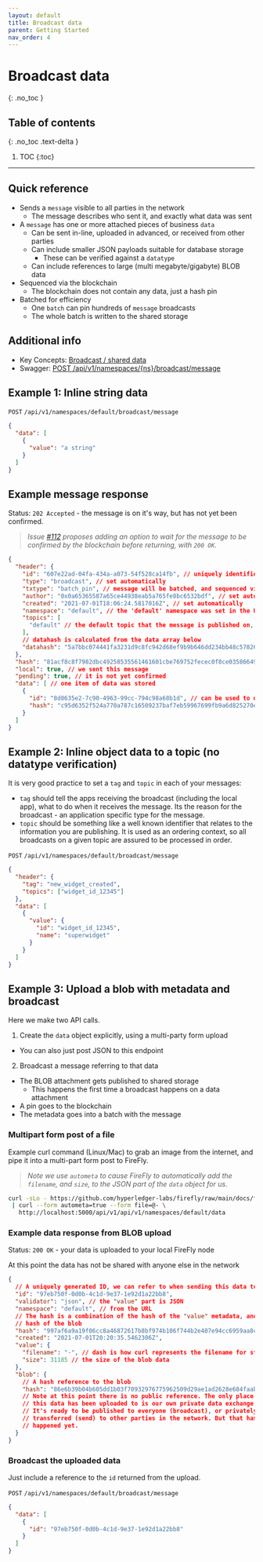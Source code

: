 ```yaml
---
layout: default
title: Broadcast data
parent: Getting Started
nav_order: 4
---
```


# Broadcast data
{: .no_toc }

## Table of contents
{: .no_toc .text-delta }

1. TOC
{:toc}

---

## Quick reference

- Sends a `message` visible to all parties in the network
  - The message describes who sent it, and exactly what data was sent
- A `message` has one or more attached pieces of business `data`
  - Can be sent in-line, uploaded in advanced, or received from other parties
  - Can include smaller JSON payloads suitable for database storage
    - These can be verified against a `datatype`
  - Can include references to large (multi megabyte/gigabyte) BLOB data
- Sequenced via the blockchain
  - The blockchain does not contain any data, just a hash pin
- Batched for efficiency
  - One `batch` can pin hundreds of `message` broadcasts
  - The whole batch is written to the shared storage

## Additional info

- Key Concepts: [Broadcast / shared data](/keyconcepts/broadcast.html)
- Swagger: [POST /api/v1/namespaces/{ns}/broadcast/message](/swagger/swagger.html#/default/postBroadcastMessage)

## Example 1: Inline string data

`POST` `/api/v1/namespaces/default/broadcast/message`

```json
{
  "data": [
    {
      "value": "a string"
    }
  ]
}
```

## Example message response

Status: `202 Accepted` - the message is on it's way, but has not yet been confirmed.

> _Issue [#112](https://github.com/hyperledger-labs/firefly/issues/112) proposes adding
> an option to wait for the message to be confirmed by the blockchain before returning,
> with `200 OK`._

```json
{
  "header": {
    "id": "607e22ad-04fa-434a-a073-54f528ca14fb", // uniquely identifies this broadcast message
    "type": "broadcast", // set automatically
    "txtype": "batch_pin", // message will be batched, and sequenced via the blockchain
    "author": "0x0a65365587a65ce44938eab5a765fe8bc6532bdf", // set automatically in this example to the node org
    "created": "2021-07-01T18:06:24.5817016Z", // set automatically
    "namespace": "default", // the 'default' namespace was set in the URL
    "topics": [
      "default" // the default topic that the message is published on, if no topic is set
    ],
    // datahash is calculated from the data array below
    "datahash": "5a7bbc074441fa3231d9c8fc942d68ef9b9b646dd234bb48c57826dc723b26fd"
  },
  "hash": "81acf8c8f7982dbc49258535561461601cbe769752fecec0f8ce0358664979e6", // hash of the header
  "local": true, // we sent this message
  "pending": true, // it is not yet confirmed
  "data": [ // one item of data was stored
    {
      "id": "8d8635e2-7c90-4963-99cc-794c98a68b1d", // can be used to query the data in the future
      "hash": "c95d6352f524a770a787c16509237baf7eb59967699fb9a6d825270e7ec0eacf" // sha256 hash of `"a string"`
    }
  ]
}
```

## Example 2: Inline object data to a topic (no datatype verification)

It is very good practice to set a `tag` and `topic` in each of your messages:

- `tag` should tell the apps receiving the broadcast (including the local app), what
  to do when it receives the message. Its the reason for the broadcast - an
  application specific type for the message.
- `topic` should be something like a well known identifier that relates to the
  information you are publishing. It is used as an ordering context, so all
  broadcasts on a given topic are assured to be processed in order.

`POST` `/api/v1/namespaces/default/broadcast/message`

```json
{
  "header": {
    "tag": "new_widget_created",
    "topics": ["widget_id_12345"]
  },
  "data": [
    {
      "value": {
        "id": "widget_id_12345",
        "name": "superwidget"
      }
    }
  ]
}
```

## Example 3: Upload a blob with metadata and broadcast

Here we make two API calls.
1. Create the `data` object explicitly, using a multi-party form upload
- You can also just post JSON to this endpoint
2. Broadcast a message referring to that data
- The BLOB attachment gets published to shared storage
  - This happens the first time a broadcast happens on a data attachment
- A pin goes to the blockchain
- The metadata goes into a batch with the message

### Multipart form post of a file

Example curl command (Linux/Mac) to grab an image from the internet,
and pipe it into a multi-part form post to FireFly.

> _Note we use `autometa` to cause FireFly to automatically add
> the `filename`, and `size`, to the JSON part of the `data` object for us._

```sh
curl -sLo - https://github.com/hyperledger-labs/firefly/raw/main/docs/firefly_logo.png \
 | curl --form autometa=true --form file=@- \
   http://localhost:5000/api/v1/api/v1/namespaces/default/data
```

### Example data response from BLOB upload

Status: `200 OK` - your data is uploaded to your local FireFly node

At this point the data has not be shared with anyone else in the network

```json
{
  // A uniquely generated ID, we can refer to when sending this data to other parties
  "id": "97eb750f-0d0b-4c1d-9e37-1e92d1a22bb8",
  "validator": "json", // the "value" part is JSON
  "namespace": "default", // from the URL
  // The hash is a combination of the hash of the "value" metadata, and the
  // hash of the blob
  "hash": "997af6a9a19f06cc8a46872617b8bf974b106f744b2e407e94cc6959aa8cf0b8",
  "created": "2021-07-01T20:20:35.5462306Z",
  "value": {
    "filename": "-", // dash is how curl represents the filename for stdin
    "size": 31185 // the size of the blob data
  },
  "blob": {
    // A hash reference to the blob
    "hash": "86e6b39b04b605dd1b03f70932976775962509d29ae1ad2628e684faabe48136"
    // Note at this point there is no public reference. The only place
    // this data has been uploaded to is our own private data exchange.
    // It's ready to be published to everyone (broadcast), or privately
    // transferred (send) to other parties in the network. But that hasn't
    // happened yet.
  }
}
```

### Broadcast the uploaded data

Just include a reference to the `id` returned from the upload.

`POST` `/api/v1/namespaces/default/broadcast/message`

```json
{
  "data": [
    {
      "id": "97eb750f-0d0b-4c1d-9e37-1e92d1a22bb8"
    }
  ]
}
```
